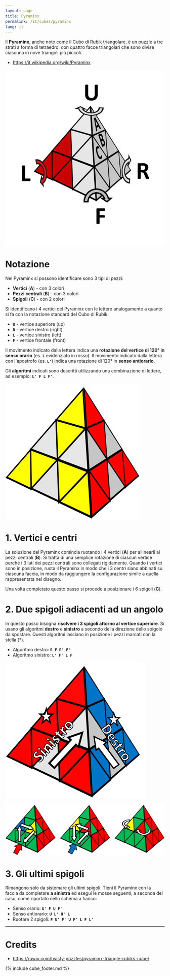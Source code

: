 ```yaml
---
layout: page
title: Pyraminx
permalink: /it/cubes/pyraminx
lang: it
---
```


Il **Pyraminx**, anche noto come il Cubo di Rubik triangolare, è un puzzle a tre strati a forma di tetraedro, con quattro facce triangolari che sono divise ciascuna in nove triangoli più piccoli.

- <https://it.wikipedia.org/wiki/Pyraminx>

![pyraminx-1](/assets/cubes/pyraminx-1.png)

# Notazione

Nel Pyraminx si possono identificare sono 3 tipi di pezzi:

- **Vertici** (**A**) - con 3 colori
- **Pezzi centrali** (**B**) - con 3 colori
- **Spigoli** (**C**) - con 2 colori

Si identificano i 4 vertici del Pyraminx con le lettere analogamente a quanto si fa con la notazione standard del Cubo di Rubik:

- **`U`** - vertice superiore (up)
- **`R`** - vertice destro (right)
- **`L`** - vertice sinistro (left)
- **`F`** - vertice frontale (front)

Il movimento indicato dalla lettera indica una **rotazione del vertice di 120° in senso orario** (es. **`L`** evidenziato in rosso). Il movimento indicato dalla lettera con l'apostrofo (es. **`L'`**) indica una rotazione di 120° in **senso antiorario**.

Gli **algoritmi** indicati sono descritti utilizzando una combinazione di lettere, ad esempio: **`L' F L F'`**.

![pyraminx-2](/assets/cubes/pyraminx-2.png)

# 1. Vertici e centri

La soluzione del Pyraminx comincia ruotando i 4 vertici (**A**) per allinearli ai pezzi centrali (**B**). Si tratta di una semplice rotazione di ciascun vertice perché i 3 lati dei pezzi centrali sono collegati rigidamente. Quando i vertici sono in posizione, ruota il Pyraminx in modo che i 3 centri siano abbinati su ciascuna faccia, in modo da raggiungere la configurazione simile a quella rappresentata nel disegno.

Una volta completato questo passo si procede a posizionare i 6 spigoli (**C**).

# 2. Due spigoli adiacenti ad un angolo

In questo passo bisogna **risolvere i 3 spigoli attorno al vertice superiore**. Si usano gli algoritmi **destro** e **sinistro** a secondo della direzione dello spigolo da spostare. Questi algoritmi lasciano in posizione i pezzi marcati con la stella (*).

- Algoritmo destro: **`R F R' F'`**
- Algoritmo sinistro: **`L' F' L F`**

![pyraminx-3](/assets/cubes/pyraminx-3.png)

![pyraminx-4](/assets/cubes/pyraminx-4.png)

# 3. Gli ultimi spigoli

Rimangono solo da sistemare gli ultimi spigoli. Tieni il Pyraminx con la faccia da completare **a sinistra** ed esegui le mosse seguenti, a seconda del caso, come riportato nello schema a fianco:

- Senso orario: **`U' F U F'`**
- Senso antiorario: **`U L' U' L`**
- Ruotare 2 spigoli: **`F U' F' U F' L F L'`**

***

# Credits

- <https://ruwix.com/twisty-puzzles/pyraminx-triangle-rubiks-cube/>

{% include cube_footer.md %}